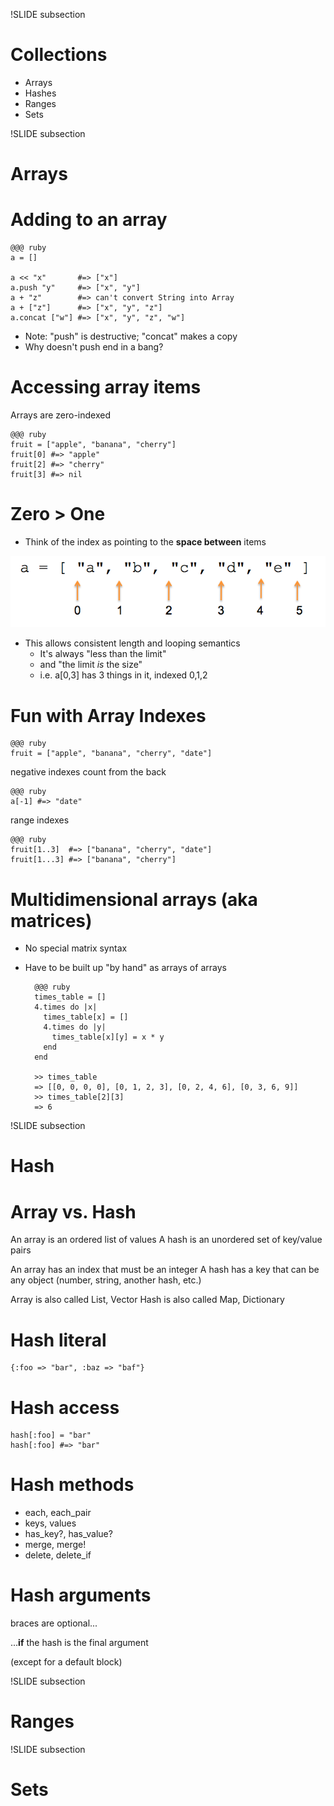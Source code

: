 !SLIDE subsection
# Collections

* Arrays
* Hashes
* Ranges
* Sets

!SLIDE subsection
# Arrays

# Adding to an array

    @@@ ruby
    a = []

    a << "x"       #=> ["x"]
    a.push "y"     #=> ["x", "y"]
    a + "z"        #=> can't convert String into Array
    a + ["z"]      #=> ["x", "y", "z"]
    a.concat ["w"] #=> ["x", "y", "z", "w"]

* Note: "push" is destructive; "concat" makes a copy
* Why doesn't push end in a bang?

# Accessing array items

Arrays are zero-indexed

    @@@ ruby
    fruit = ["apple", "banana", "cherry"]
    fruit[0] #=> "apple"
    fruit[2] #=> "cherry"
    fruit[3] #=> nil
        
# Zero > One

* Think of the index as pointing to the **space between** items

![array indexing](array_indexing.png)

* This allows consistent length and looping semantics
  * It's always "less than the limit" 
  * and "the limit *is* the size" 
  * i.e. a[0,3] has 3 things in it, indexed 0,1,2


# Fun with Array Indexes

    @@@ ruby
    fruit = ["apple", "banana", "cherry", "date"]

negative indexes count from the back

    @@@ ruby
    a[-1] #=> "date"
        
range indexes

    @@@ ruby
    fruit[1..3]  #=> ["banana", "cherry", "date"]
    fruit[1...3] #=> ["banana", "cherry"]

# Multidimensional arrays (aka matrices)

* No special matrix syntax
* Have to be built up "by hand" as arrays of arrays

        @@@ ruby
        times_table = []
        4.times do |x| 
          times_table[x] = []
          4.times do |y| 
            times_table[x][y] = x * y
          end
        end

        >> times_table
        => [[0, 0, 0, 0], [0, 1, 2, 3], [0, 2, 4, 6], [0, 3, 6, 9]]
        >> times_table[2][3]
        => 6
                

!SLIDE subsection
# Hash

# Array vs. Hash

An array is an ordered list of values
A hash is an unordered set of key/value pairs

An array has an index that must be an integer
A hash has a key that can be any object (number, string, another hash, etc.)

Array is also called List, Vector
Hash is also called Map, Dictionary

# Hash literal

    {:foo => "bar", :baz => "baf"}

# Hash access

    hash[:foo] = "bar"
    hash[:foo] #=> "bar"

# Hash methods

* each, each_pair
* keys, values
* has_key?, has_value?
* merge, merge!
* delete, delete_if

# Hash arguments

braces are optional...

...**if** the hash is the final argument

(except for a default block)

!SLIDE subsection
# Ranges

!SLIDE subsection
# Sets


